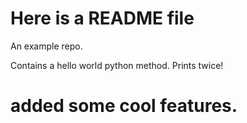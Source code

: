 # Here is a README file

An example repo.

Contains a hello world python method. Prints twice!

# added some cool features.
